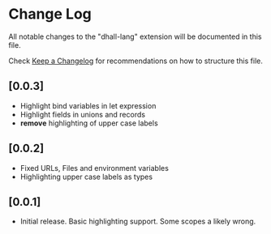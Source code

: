 # Change Log
All notable changes to the "dhall-lang" extension will be documented in this file.

Check [Keep a Changelog](http://keepachangelog.com/) for recommendations on how to structure this file.

## [0.0.3]
- Highlight bind variables in let expression
- Highlight fields in unions and records
- **remove** highlighting of upper case labels 

## [0.0.2]
- Fixed URLs, Files and environment variables
- Highlighting upper case labels as types

## [0.0.1]
- Initial release. Basic highlighting support. Some scopes a likely wrong.




